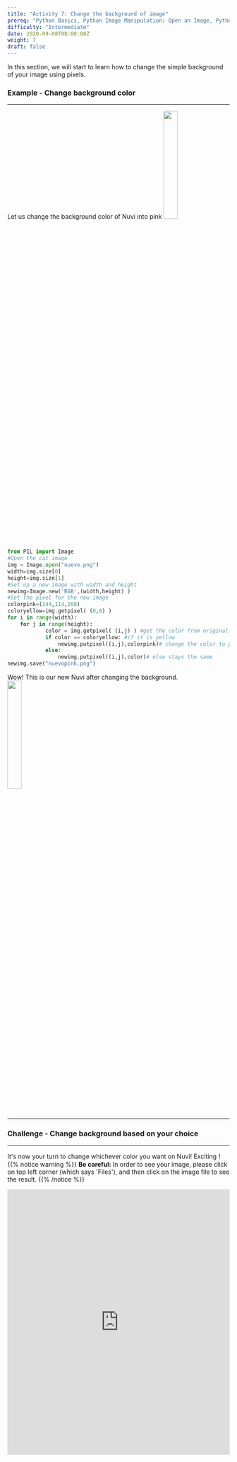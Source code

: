 ```yaml
---
title: "Activity 7: Change the background of image"
prereq: "Python Basics, Python Image Manipulation: Open an Image, Python Pixel: Colors and Pixels"
difficulty: "Intermediate"
date: 2020-09-08T00:00:00Z
weight: 7
draft: false
---
```



In this section, we will start to learn how to change the simple background of your image using pixels.

### Example - Change background color
<hr/>

Let us change the background color of Nuvi into pink
<img src="../../media/nuevo.png" width=25%>

```python
from PIL import Image
#Open the cat image
img = Image.open("nuevo.png")
width=img.size[0]
height=img.size[1]
#Set up a new image with width and height
newimg=Image.new('RGB',(width,height) )
#Set the pixel for the new image
colorpink=(244,114,208)
coloryellow=img.getpixel( (0,0) )
for i in range(width):    
    for j in range(height):    
            color = img.getpixel( (i,j) ) #get the color from original image
            if color == coloryellow: #if it is yellow
                newimg.putpixel((i,j),colorpink)# change the color to pink
            else:
                newimg.putpixel((i,j),color)# else stays the same
newimg.save("nuevopink.png")
```
Wow! This is our new Nuvi after changing the background.
<img src="../../media/nuevopink.png" width=25%>
<hr/>

### Challenge - Change background based on your choice
<hr/>

It's now your turn to change whichever color you want on Nuvi! Exciting！
{{% notice warning %}}
**Be careful:** In order to see your image, please click on top left corner (which says 'Files'), and then click on the image file to see the result.
{{% /notice %}}
<iframe height="600px" width="100%" src="https://repl.it/@nuevofoundation/Python-Pixel-Activity7?lite=true" scrolling="no" frameborder="no" allowtransparency="true" allowfullscreen="true" sandbox="allow-forms allow-pointer-lock allow-popups allow-same-origin allow-scripts allow-modals"></iframe>
<br/><br/>
